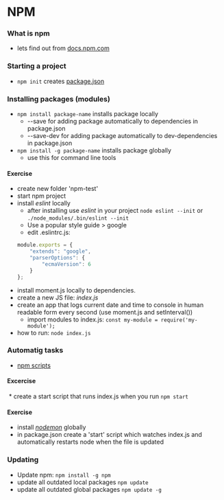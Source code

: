 # NPM

### What is npm
  * lets find out from [docs.npm.com](https://docs.npmjs.com/getting-started/what-is-npm)
  
### Starting a project
  * `npm init` creates [package.json](https://docs.npmjs.com/getting-started/using-a-package.json)

### Installing packages (modules)
  * `npm install package-name` installs package locally
    * --save for adding package automatically to dependencies in package.json
    * --save-dev for adding package automatically to dev-dependencies in package.json
  * `npm install -g package-name` installs package globally
    * use this for command line tools
#### Exercise
  * create new folder 'npm-test'
  * start npm project
  * install _eslint_ locally
    * after installing use _eslint_ in your project `node eslint --init` or `./node_modules/.bin/eslint --init`
     * Use a popular style guide > google
    * edit .eslintrc.js: 
    ```javascript 
    module.exports = {
        "extends": "google",
        "parserOptions": {
            "ecmaVersion": 6
        }
    };
    ```
  * install moment.js locally to dependencies.
  * create a new JS file: _index.js_
  * create an app that logs current date and time to console in human readable form every second (use moment.js and setInterval())
    * import modules to index.js: `const my-module = require('my-module');`
  * how to run: `node index.js`

### Automatig tasks
  * [npm scripts](https://docs.npmjs.com/misc/scripts)
#### Excercise
  * create a start script that runs index.js when you run `npm start`

#### Exercise
  * install [_nodemon_](https://nodemon.io/) globally 
  * in package.json create a 'start' script which watches index.js and automatically restarts node when the file is updated
  
### Updating
  * Update  npm: `npm install -g npm`
  * update all outdated local packages `npm update`
  * update all outdated global packages `npm update -g`
  
  
